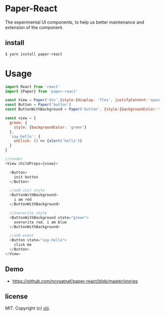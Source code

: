 # Paper-React
The experimental UI components, to help us better maintenance and extension of the component.


## install

```
$ yarn install paper-react
```

# Usage

```js
import React from 'react'
import {Paper} from 'paper-react'

const View = Paper('div',{style:{display: 'flex', justifyContent:'space-around'}})
const Button = Paper('button')
const ButtonWithBackground = Paper('button', {style:{backgroundColor:'red'}})

const view = {
  green: {
    style: {backgroundColor: 'green'}
  },
  'say-hello': {
    onClick: () => {alert('hello')}
  }
}

//render
<View childProps={view}>

  <Button>
    init button
  </Button>

  //add init style
  <ButtonWithBackground>
    i am red
  </ButtonWithBackground>

  //overwrite style
  <ButtonWithBackground state="green">
    overwrite red, i am blue
  </ButtonWithBackground>

  //add event
  <Button state="say-hello">
    click me
  </Button>
</View>


```


## Demo
- https://github.com/ncysatnaf/paper-react/blob/master/stories


## license

MIT. Copyright (c) [viii](https://github.com/ncysatnaf).

